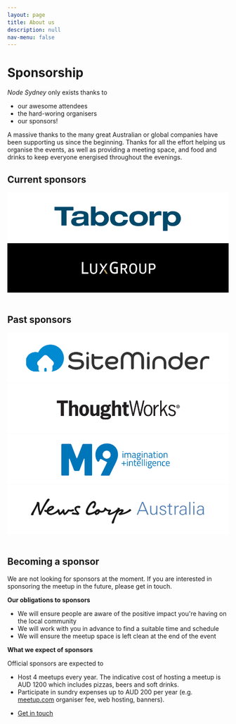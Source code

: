 ```yaml
---
layout: page
title: About us
description: null
nav-menu: false
---
```


<h1>Sponsorship</h1>

<em>Node Sydney</em> only exists thanks to

- our awesome attendees
- the hard-woring organisers
- our sponsors!

A massive thanks to the many great Australian or global companies have been supporting us since the beginning.
Thanks for all the effort helping us organise the events, as well as providing a meeting space, and food and drinks to keep everyone energised throughout the evenings.

<h2>Current sponsors</h2>

<div class="row sponsors">
  <div class="3u 4u(medium) 6u(small) 8u(xsmall)">
    <a href="https://tabcorp.com.au">
      <img src="/assets/images/sponsors/tabcorp.png" alt="Tabcorp" />
    </a>
  </div>
  <div class="3u 4u(medium) 6u(small) 8u(xsmall)">
    <a href="http://luxgroup.com">
      <img src="/assets/images/sponsors/luxgroup.png" alt="Luxgroup" />
    </a>
  </div>
</div>

<br />

<h2>Past sponsors</h2>

<div class="row sponsors">
  <div class="3u 4u(medium) 6u(small) 8u(xsmall)">
    <a href="https://www.siteminder.com">
      <img src="/assets/images/sponsors/siteminder.png" alt="SiteMinder" />
    </a>
  </div>
  <div class="3u 4u(medium) 6u(small) 8u(xsmall)">
    <a href="https://thoughtworks.com">
      <img src="/assets/images/sponsors/thoughtworks.png" alt="ThoughtWorks" />
    </a>
  </div>
  <div class="3u 4u(medium) 6u(small) 8u(xsmall)">
    <a href="https://mi9.com.au">
      <img src="/assets/images/sponsors/mi9.png" alt="MI9" />
    </a>
  </div>
  <div class="3u 4u(medium) 6u(small) 8u(xsmall)">
    <a href="http://www.newscorpaustralia.com/">
      <img src="/assets/images/sponsors/newscorp.png" alt="NewsCorp" />
    </a>
  </div>
</div>

<br />

<h2>Becoming a sponsor</h2>

We are not looking for sponsors at the moment.
If you are interested in sponsoring the meetup in the future, please get in touch.

**Our obligations to sponsors**

- We will ensure people are aware of the positive impact you're having on the local community
- We will work with you in advance to find a suitable time and schedule
- We will ensure the meetup space is left clean at the end of the event

**What we expect of sponsors**

Official sponsors are expected to

- Host 4 meetups every year. The indicative cost of hosting a meetup is AUD 1200 which includes pizzas, beers and soft drinks.
- Participate in sundry expenses up to AUD 200 per year (e.g. [meetup.com](https://meetup.com) organiser fee, web hosting, banners).

<ul class="actions">
  <li><a href="/pages/contact.html" class="button next">Get in touch</a></li>
</ul>
